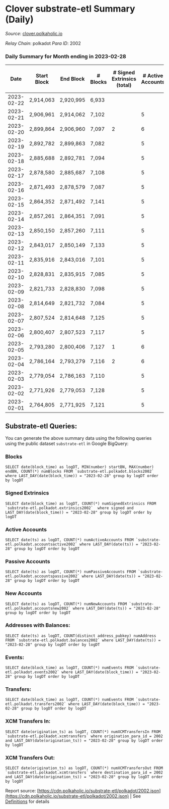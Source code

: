 # Clover substrate-etl Summary (Daily)

_Source_: [clover.polkaholic.io](https://clover.polkaholic.io)

*Relay Chain*: polkadot
*Para ID*: 2002



### Daily Summary for Month ending in 2023-02-28


| Date | Start Block | End Block | # Blocks | # Signed Extrinsics (total) | # Active Accounts | # Passive | # New | # Addresses with Balances | # Events | # Transfers | # XCM Transfers In | # XCM Transfers Out | Issues | 
| ---- | ----------- | --------- | -------- | --------------------------- | ----------------- | --------- | ----- | ------------------------- | -------- | ----------- | ------------------ | ------------------- | ------ |
| 2023-02-22 | 2,914,063 | 2,920,995 | 6,933 |  |  |  |  |  | 15,868 | 19 ($1,280.72) |   |   |  |
| 2023-02-21 | 2,906,961 | 2,914,062 | 7,102 |  | 5 | 8 | 2 | 4,118 | 16,214 | 5 ($43.44) |   |   |  |
| 2023-02-20 | 2,899,864 | 2,906,960 | 7,097 | 2 | 6 | 15 | 2 | 4,116 | 15,682 | 36 ($542.80) |   |   |  |
| 2023-02-19 | 2,892,782 | 2,899,863 | 7,082 |  | 5 | 8 | 1 | 4,114 | 15,923 | 12 ($3,427.11) |   |   |  |
| 2023-02-18 | 2,885,688 | 2,892,781 | 7,094 |  | 5 | 13 |  | 4,113 | 16,020 | 24 ($4,032.92) |   |   |  |
| 2023-02-17 | 2,878,580 | 2,885,687 | 7,108 |  | 5 | 37 | 24 | 4,113 | 17,532 | 76 ($20,948.27) |   |   |  |
| 2023-02-16 | 2,871,493 | 2,878,579 | 7,087 |  | 5 | 12 | 3 | 4,089 | 16,709 | 28 ($6,260.10) |   |   |  |
| 2023-02-15 | 2,864,352 | 2,871,492 | 7,141 |  | 5 | 13 | 1 | 4,086 | 15,933 | 16 ($2,298.82) |   |   |  |
| 2023-02-14 | 2,857,261 | 2,864,351 | 7,091 |  | 5 | 8 |  | 4,085 | 15,971 | 14 ($1,885.08) |   |   |  |
| 2023-02-13 | 2,850,150 | 2,857,260 | 7,111 |  | 5 | 9 |  | 4,085 | 16,706 | 26 ($957.21) |   |   |  |
| 2023-02-12 | 2,843,017 | 2,850,149 | 7,133 |  | 5 | 6 | 1 | 4,085 | 15,889 | 15 ($3,301.77) |   |   |  |
| 2023-02-11 | 2,835,916 | 2,843,016 | 7,101 |  | 5 | 11 | 3 | 4,084 | 15,583 | 15 ($3,062.63) |   |   |  |
| 2023-02-10 | 2,828,831 | 2,835,915 | 7,085 |  | 5 | 11 | 1 | 4,081 | 15,899 | 15 ($281.06) |   |   |  |
| 2023-02-09 | 2,821,733 | 2,828,830 | 7,098 |  | 5 | 7 |  | 4,080 | 16,721 | 15 ($5,763.52) |   |   |  |
| 2023-02-08 | 2,814,649 | 2,821,732 | 7,084 |  | 5 | 14 | 3 | 4,080 | 16,071 | 30 ($1,255.09) |   |   |  |
| 2023-02-07 | 2,807,524 | 2,814,648 | 7,125 |  | 5 | 8 |  | 4,077 | 16,005 | 16 ($5,958.95) |   |   |  |
| 2023-02-06 | 2,800,407 | 2,807,523 | 7,117 |  | 5 | 15 | 3 | 4,077 | 16,087 | 58 ($5,799.18) |   |   |  |
| 2023-02-05 | 2,793,280 | 2,800,406 | 7,127 | 1 | 6 | 10 | 3 | 4,074 | 15,982 | 16 ($2,783.32) |   |   |  |
| 2023-02-04 | 2,786,164 | 2,793,279 | 7,116 | 2 | 6 | 11 | 2 | 4,071 | 15,775 | 17 ($5,770.10) |   |   |  |
| 2023-02-03 | 2,779,054 | 2,786,163 | 7,110 |  | 5 | 14 | 4 | 4,069 | 16,269 | 22 ($8,328.86) |   |   |  |
| 2023-02-02 | 2,771,926 | 2,779,053 | 7,128 |  | 5 | 10 | 1 | 4,065 | 16,376 | 20 ($4,670.41) |   |   |  |
| 2023-02-01 | 2,764,805 | 2,771,925 | 7,121 |  | 5 | 6 | 1 | 4,064 | 15,993 | 10 ($262.65) |   |   |  |

## Substrate-etl Queries:
You can generate the above summary data using the following queries using the public dataset `substrate-etl` in Google BigQuery:


### Blocks
```
SELECT date(block_time) as logDT, MIN(number) startBN, MAX(number) endBN, COUNT(*) numBlocks FROM `substrate-etl.polkadot.blocks2002`  where LAST_DAY(date(block_time)) = "2023-02-28" group by logDT order by logDT
```


### Signed Extrinsics
```
SELECT date(block_time) as logDT, COUNT(*) numSignedExtrinsics FROM `substrate-etl.polkadot.extrinsics2002`  where signed and LAST_DAY(date(block_time)) = "2023-02-28" group by logDT order by logDT
```


### Active Accounts
```
SELECT date(ts) as logDT, COUNT(*) numActiveAccounts FROM `substrate-etl.polkadot.accountsactive2002` where LAST_DAY(date(ts)) = "2023-02-28" group by logDT order by logDT
```


### Passive Accounts
```
SELECT date(ts) as logDT, COUNT(*) numPassiveAccounts FROM `substrate-etl.polkadot.accountspassive2002` where LAST_DAY(date(ts)) = "2023-02-28" group by logDT order by logDT
```


### New Accounts
```
SELECT date(ts) as logDT, COUNT(*) numNewAccounts FROM `substrate-etl.polkadot.accountsnew2002` where LAST_DAY(date(ts)) = "2023-02-28" group by logDT order by logDT
```


### Addresses with Balances:
```
SELECT date(ts) as logDT, COUNT(distinct address_pubkey) numAddress FROM `substrate-etl.polkadot.balances2002` where LAST_DAY(date(ts)) = "2023-02-28" group by logDT order by logDT
```


### Events:
```
SELECT date(block_time) as logDT, COUNT(*) numEvents FROM `substrate-etl.polkadot.events2002` where LAST_DAY(date(block_time)) = "2023-02-28" group by logDT order by logDT
```


### Transfers:
```
SELECT date(block_time) as logDT, COUNT(*) numEvents FROM `substrate-etl.polkadot.transfers2002` where LAST_DAY(date(block_time)) = "2023-02-28" group by logDT order by logDT
```


### XCM Transfers In:
```
SELECT date(origination_ts) as logDT, COUNT(*) numXCMTransfersIn FROM `substrate-etl.polkadot.xcmtransfers` where origination_para_id = 2002 and LAST_DAY(date(origination_ts)) = "2023-02-28" group by logDT order by logDT
```


### XCM Transfers Out:
```
SELECT date(origination_ts) as logDT, COUNT(*) numXCMTransfersOut FROM `substrate-etl.polkadot.xcmtransfers` where destination_para_id = 2002 and LAST_DAY(date(origination_ts)) = "2023-02-28" group by logDT order by logDT
```



Report source: [https://cdn.polkaholic.io/substrate-etl/polkadot/2002.json](https://cdn.polkaholic.io/substrate-etl/polkadot/2002.json) | See [Definitions](/DEFINITIONS.md) for details
